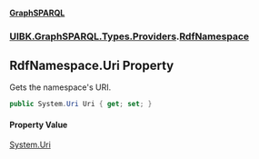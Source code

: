 #### [GraphSPARQL](./index.md 'index')
### [UIBK.GraphSPARQL.Types.Providers](./UIBK-GraphSPARQL-Types-Providers.md 'UIBK.GraphSPARQL.Types.Providers').[RdfNamespace](./UIBK-GraphSPARQL-Types-Providers-RdfNamespace.md 'UIBK.GraphSPARQL.Types.Providers.RdfNamespace')
## RdfNamespace.Uri Property
Gets the namespace's URI.  
```csharp
public System.Uri Uri { get; set; }
```
#### Property Value
[System.Uri](https://docs.microsoft.com/en-us/dotnet/api/System.Uri 'System.Uri')  
